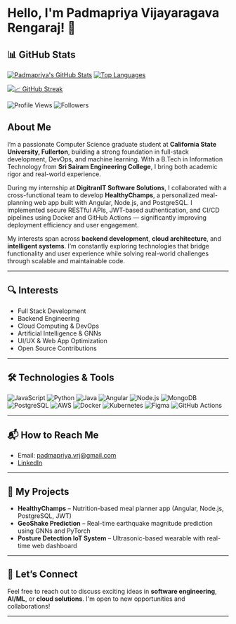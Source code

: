 # Hello, I'm Padmapriya Vijayaragava Rengaraj! 👋

## 📊 GitHub Stats

[![Padmapriya's GitHub Stats](https://github-readme-stats.vercel.app/api?username=padmapriyavj&show_icons=true&theme=tokyonight&count_private=true)](https://github.com/anuraghazra/github-readme-stats)
[![Top Languages](https://github-readme-stats.vercel.app/api/top-langs/?username=padmapriyavj&layout=compact&theme=tokyonight&langs_count=6)](https://github.com/anuraghazra/github-readme-stats)


[![📈 GitHub Streak](https://streak-stats.demolab.com?user=padmapriyavj&theme=tokyonight)](https://git.io/streak-stats)

![Profile Views](https://komarev.com/ghpvc/?username=padmapriyavj&color=blueviolet)
![Followers](https://img.shields.io/github/followers/padmapriyavj?label=Follow&style=social)


## About Me

I’m a passionate Computer Science graduate student at **California State University, Fullerton**, building a strong foundation in full-stack development, DevOps, and machine learning. With a B.Tech in Information Technology from **Sri Sairam Engineering College**, I bring both academic rigor and real-world experience.

During my internship at **DigitranIT Software Solutions**, I collaborated with a cross-functional team to develop **HealthyChamps**, a personalized meal-planning web app built with Angular, Node.js, and PostgreSQL. I implemented secure RESTful APIs, JWT-based authentication, and CI/CD pipelines using Docker and GitHub Actions — significantly improving deployment efficiency and user engagement.

My interests span across **backend development**, **cloud architecture**, and **intelligent systems**. I’m constantly exploring technologies that bridge functionality and user experience while solving real-world challenges through scalable and maintainable code.

---

## 🔍 Interests

- Full Stack Development  
- Backend Engineering  
- Cloud Computing & DevOps  
- Artificial Intelligence & GNNs  
- UI/UX & Web App Optimization  
- Open Source Contributions  

---

## 🛠️ Technologies & Tools

![JavaScript](https://img.shields.io/badge/-JavaScript-black?style=flat-square&logo=javascript)
![Python](https://img.shields.io/badge/-Python-black?style=flat-square&logo=python)
![Java](https://img.shields.io/badge/-Java-black?style=flat-square&logo=java)
![Angular](https://img.shields.io/badge/-Angular-red?style=flat-square&logo=angular)
![Node.js](https://img.shields.io/badge/-Node.js-black?style=flat-square&logo=node.js)
![MongoDB](https://img.shields.io/badge/-MongoDB-black?style=flat-square&logo=mongodb)
![PostgreSQL](https://img.shields.io/badge/-PostgreSQL-blue?style=flat-square&logo=postgresql)
![AWS](https://img.shields.io/badge/-AWS-black?style=flat-square&logo=amazonaws)
![Docker](https://img.shields.io/badge/-Docker-blue?style=flat-square&logo=docker)
![Kubernetes](https://img.shields.io/badge/-Kubernetes-black?style=flat-square&logo=kubernetes)
![Figma](https://img.shields.io/badge/-Figma-black?style=flat-square&logo=figma)
![GitHub Actions](https://img.shields.io/badge/-GitHub%20Actions-black?style=flat-square&logo=githubactions)

---

## 📬 How to Reach Me

- Email: padmapriya.vrj@gmail.com 
- [LinkedIn](https://www.linkedin.com/in/padmapriya-v-48ab1220a/)    

---

## 🚀 My Projects

- **HealthyChamps** – Nutrition-based meal planner app (Angular, Node.js, PostgreSQL, JWT)  
- **GeoShake Prediction** – Real-time earthquake magnitude prediction using GNNs and PyTorch  
- **Posture Detection IoT System** – Ultrasonic-based wearable with real-time web dashboard  

---

## 🤝 Let’s Connect

Feel free to reach out to discuss exciting ideas in **software engineering**, **AI/ML**, or **cloud solutions**. I'm open to new opportunities and collaborations!

---
